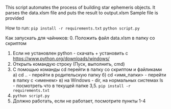 This script automates the process of building star ephemeris objects.
It parses the data.xlsm file and puts the result to output.xlsm
Sample file is provided

How to run:
`pip install -r requirements.txt`
`python script.py`

Как запускать для чайников:
0. Положить файл data.xlsm в папку со скриптом
1. Если не установлен python - скачать + установить с https://www.python.org/downloads/windows/
2. Открыть командую строку (Пуск, выполнить, cmd)
3. С помощью команды cd перейти в папку со скриптом и файликами
    a) cd .. - перейти в родительскую папку
    б) cd <имя_папки> - перейти в папку с <именем>
    в) на Windows - dir, на нормальных системах ls - посмотреть что в текущей папке
3,5. `pip install -r requirements.txt`
4. `python script.py`
5. Должно работать, если не работает, посмотрите пункты 1-4